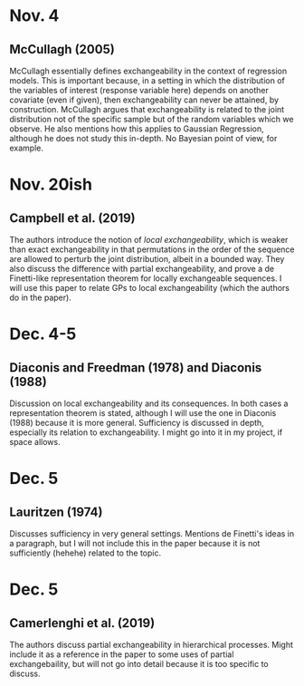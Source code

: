 # Nov. 4
## McCullagh (2005)
McCullagh essentially defines exchangeability in the context of regression models. This is important because, in a setting in which the distribution of the variables of interest (response variable here) depends on another covariate (even if given), then exchangeability can never be attained, by construction. McCullagh argues that exchangeability is related to the joint distribution not of the specific sample but of the random variables which we observe. He also mentions how this applies to Gaussian Regression, although he does not study this in-depth. No Bayesian point of view, for example.


# Nov. 20ish
## Campbell et al. (2019)
The authors introduce the notion of *local exchangeability*, which is weaker than exact exchangeability in that permutations in the order of the sequence are allowed to perturb the joint distribution, albeit in a bounded way. They also discuss the difference with partial exchangeability, and prove a de Finetti-like representation theorem for locally exchangeable sequences. I will use this paper to relate GPs to local exchangeability (which the authors do in the paper).


# Dec. 4-5
## Diaconis and Freedman (1978) and Diaconis (1988)
Discussion on local exchangeability and its consequences. In both cases a representation theorem is stated, although I will use the one in Diaconis (1988) because it is more general. Sufficiency is discussed in depth, especially its relation to exchangeability. I might go into it in my project, if space allows.

# Dec. 5
## Lauritzen (1974)
Discusses sufficiency in very general settings. Mentions de Finetti's ideas in a paragraph, but I will not include this in the paper because it is not sufficiently (hehehe) related to the topic.

# Dec. 5
## Camerlenghi et al. (2019)
The authors discuss partial exchangeability in hierarchical processes. Might include it as a reference in the paper to some uses of partial exchangebaility, but will not go into detail because it is too specific to discuss.